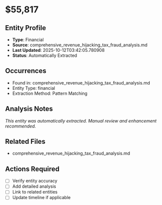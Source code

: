 # $55,817

## Entity Profile
- **Type**: Financial
- **Source**: comprehensive_revenue_hijacking_tax_fraud_analysis.md
- **Last Updated**: 2025-10-12T03:42:05.780908
- **Status**: Automatically Extracted

## Occurrences
- Found in: comprehensive_revenue_hijacking_tax_fraud_analysis.md
- Entity Type: financial
- Extraction Method: Pattern Matching

## Analysis Notes
*This entity was automatically extracted. Manual review and enhancement recommended.*

## Related Files
- comprehensive_revenue_hijacking_tax_fraud_analysis.md

## Actions Required
- [ ] Verify entity accuracy
- [ ] Add detailed analysis
- [ ] Link to related entities
- [ ] Update timeline if applicable
